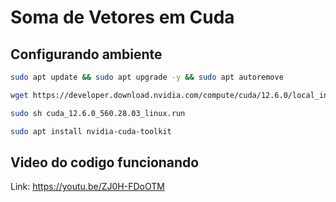 # Soma de Vetores em Cuda


## Configurando ambiente 

```bash
sudo apt update && sudo apt upgrade -y && sudo apt autoremove
```
```bash
wget https://developer.download.nvidia.com/compute/cuda/12.6.0/local_installers/cuda_12.6.0_560.28.03_linux.run
```
```bash
sudo sh cuda_12.6.0_560.28.03_linux.run
```
```bash
sudo apt install nvidia-cuda-toolkit
```

## Video do codigo funcionando
Link: https://youtu.be/ZJ0H-FDoOTM
